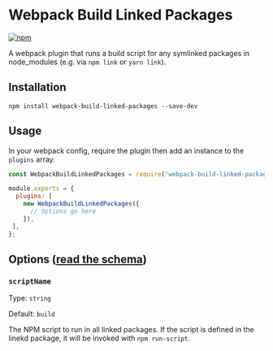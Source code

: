 # Webpack Build Linked Packages

[![npm](https://img.shields.io/npm/v/webpack-build-linked-packages.svg)](https://yarn.pm/webpack-build-linked-packages)

A webpack plugin that runs a build script for any symlinked packages in node_modules (e.g. via `npm link` or `yarn link`).

## Installation

```shell
npm install webpack-build-linked-packages --save-dev
```

## Usage

In your webpack config, require the plugin then add an instance to the `plugins` array.

```js
const WebpackBuildLinkedPackages = require('webpack-build-linked-packages');

module.exports = {
  plugins: [
    new WebpackBuildLinkedPackages({
      // Options go here
    }),
 ],
};
```

## Options ([read the schema](options-schema.json))

### `scriptName`

Type: `string`

Default: `build`

The NPM script to run in all linked packages. If the script is defined in the linekd package, it will be invoked with `npm run-script`.
